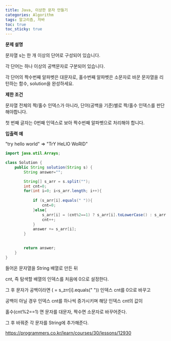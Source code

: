```yaml
---
title: Java, 이상한 문자 만들기
categories: Algorithm
tags: 알고리즘, 자바
toc: true
toc_sticky: true
---
```


**문제 설명**  

문자열 s는 한 개 이상의 단어로 구성되어 있습니다. 

각 단어는 하나 이상의 공백문자로 구분되어 있습니다. 

각 단어의 짝수번째 알파벳은 대문자로, 홀수번째 알파벳은 소문자로 바꾼 문자열을 리턴하는 함수, solution을 완성하세요.

**제한 조건**

문자열 전체의 짝/홀수 인덱스가 아니라, 단어(공백을 기준)별로 짝/홀수 인덱스를 판단해야합니다.

첫 번째 글자는 0번째 인덱스로 보아 짝수번째 알파벳으로 처리해야 합니다.

**입출력 예**

"try hello world"	=> "TrY HeLlO WoRlD"

```java
import java.util.Arrays;

class Solution {
    public String solution(String s) {
        String answer="";

        String[] s_arr = s.split("");
        int cnt=0;
        for(int i=0; i<s_arr.length; i++){
            
            if (s_arr[i].equals(" ")){
                cnt=0;
            }else{
                s_arr[i] = (cnt%2==1) ? s_arr[i].toLowerCase() : s_arr[i].toUpperCase();
                cnt++;            
            }
            answer += s_arr[i];
        }

        
        return answer;
    }
}
```
들어온 문자열을 String 배열로 만든 뒤 

cnt, 즉 탐색할 배열의 인덱스를 처음에 0으로 설정한다. 

그 후 문자가 공백이라면 ( = s_zrr[i].equals(" ")) 인덱스 cnt를 0으로 바꾸고

공백이 아닐 경우 인덱스 cnt를 하나씩 증가시키며 해당 인덱스 cnt의 값이 

홀수(cnt%2==1) 면 문자를 대문자, 짝수면 소문자로 바꾸어준다.

그 후 바꿔준 각 문자를 String에 추가해준다.


https://programmers.co.kr/learn/courses/30/lessons/12930